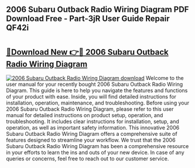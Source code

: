 ## 2006 Subaru Outback Radio Wiring Diagram PDF Download Free - Part-3jR User Guide Repair QF42i

# <h2><a href="http://dfltt68.blite.top/?on=2006+Subaru+Outback+Radio+Wiring+Diagram">🔗Download New 👉🔴 2006 Subaru Outback Radio Wiring Diagram</a></h2>

[![2006 Subaru Outback Radio Wiring Diagram download](https://i.imgur.com/lujVjoI.png)](http://dfltt68.blite.top/?on=2006+Subaru+Outback+Radio+Wiring+Diagram)
Welcome to the user manual for your recently bought 2006 Subaru Outback Radio Wiring Diagram. This guide is here to help you navigate the features and functions of your product with ease. Inside, you will find detailed instructions for installation, operation, maintenance, and troubleshooting. Before using your 2006 Subaru Outback Radio Wiring Diagram, please refer to this user manual for detailed instructions on product setup, operation, and troubleshooting. It includes clear instructions for installation, setup, and operation, as well as important safety information. This innovative 2006 Subaru Outback Radio Wiring Diagram offers a comprehensive suite of features designed to streamline your workflow. We trust that the 2006 Subaru Outback Radio Wiring Diagram has been a comprehensive resource in your efforts to learn the ins and outs of your new device. In case of any queries or concerns, feel free to reach out to our customer service.
